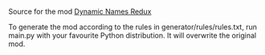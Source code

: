 Source for the mod [Dynamic Names Redux](https://steamcommunity.com/sharedfiles/filedetails/?id=3512012035)

To generate the mod according to the rules in generator/rules/rules.txt, run main.py with your favourite Python distribution. It will overwrite the original mod.